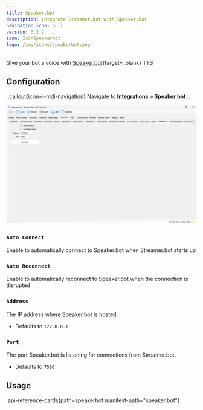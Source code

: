 ```yaml
---
title: Speaker.bot
description: Integrate Streamer.bot with Speaker.bot
navigation.icon: null
version: 0.2.2
icon: IconSpeakerbot
logo: /img/icons/speakerbot.png
---
```


Give your bot a voice with [Speaker.bot](https://speaker.bot){target=_blank} TTS

## Configuration
::callout{icon=i-mdi-navigation}
Navigate to **Integrations > Speaker.bot**
::

![Speaker.bot Configuration](assets/speakerbot.png)

### `Auto Connect`
Enable to automatically connect to Speaker.bot when Streamer.bot starts up

### `Auto Reconnect`
Enable to automatically reconnect to Speaker.bot when the connection is disrupted

### `Address`
The IP address where Speaker.bot is hosted.
* Defaults to `127.0.0.1`

### `Port`
The port Speaker.bot is listening for connections from Streamer.bot.
* Defaults to `7580`

## Usage
:api-reference-cards{path=speakerbot manifest-path="speaker.bot"}
